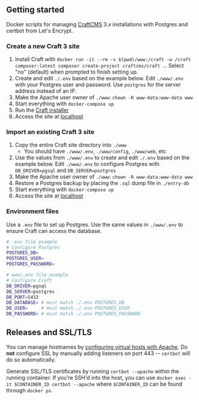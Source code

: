 ## Getting started

Docker scripts for managing [CraftCMS](https://craftcms.com) 3.x installations with Postgres and certbot from Let's Encrypt.

### Create a new Craft 3 site

1. Install Craft with `docker run -it --rm -v $(pwd)/www:/craft -w /craft composer:latest composer create-project craftcms/craft .`. Select "no" (default) when prompted to finish setting up.
2. Create and edit `./.env` based on the example below. Edit `./www/.env` with your Postgres user and password. Use `postgres` for the server address instead of an IP.
3. Make the Apache user owner of `./www`: `chown -R www-data:www-data www`
4. Start everything with `docker-compose up`
5. Run the [Craft installer](http://localhost/index.php?p=admin/install)
6. Access the site at [localhost](http://localhost)

### Import an existing Craft 3 site

1. Copy the entire Craft site directory into `./www`
    - You should have `./www/.env`, `./www/config`, `./www/web`, etc
2. Use the values from `./www/.env` to create and edit `./.env` based on the example below. Edit `./www/.env` to configure Postgres with `DB_DRIVER=pgsql` and `DB_SERVER=postgres`
3. Make the Apache user owner of `./www`: `chown -R www-data:www-data www`
4. Restore a Postgres backup by placing the `.sql` dump file in `./entry-db`
5. Start everything with `docker-compose up`
6. Access the site at [localhost](http://localhost)

### Environment files

Use a `.env` file to set up Postgres. Use the same values in `./www/.env` to ensure Craft can access the database.

```sh
# .env file example
# Configure Postgres
POSTGRES_DB=
POSTGRES_USER=
POSTGRES_PASSWORD=
```

```sh
# www/.env file example
# Configure Craft
DB_DRIVER=pgsql
DB_SERVER=postgres
DB_PORT=5432
DB_DATABASE= # must match ./.env POSTGRES_DB
DB_USER=     # must match ./.env POSTGRES_USER
DB_PASSWORD= # must match ./.env POSTGRES_PASSWORD
```

## Releases and SSL/TLS

You can manage hostnames by [configuring virtual hosts with Apache](https://httpd.apache.org/docs/2.4/vhosts/examples.html). Do **not** configure SSL by manually adding listeners on port 443 -- `certbot` will do so automatically.

Generate SSL/TLS certificates by running `certbot --apache` within the running container. If you're SSH'd into the host, you can use `docker exec -it $CONTAINER_ID certbot --apache` where `$CONTAINER_ID` can be found through `docker ps`.
